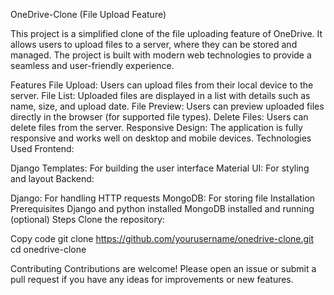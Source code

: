 OneDrive-Clone (File Upload Feature)

This project is a simplified clone of the file uploading feature of OneDrive. It allows users to upload files to a server, where they can be stored and managed. The project is built with modern web technologies to provide a seamless and user-friendly experience.

Features
File Upload: Users can upload files from their local device to the server.
File List: Uploaded files are displayed in a list with details such as name, size, and upload date.
File Preview: Users can preview uploaded files directly in the browser (for supported file types).
Delete Files: Users can delete files from the server.
Responsive Design: The application is fully responsive and works well on desktop and mobile devices.
Technologies Used
Frontend:

Django Templates: For building the user interface
Material UI: For styling and layout
Backend:

Django: For handling HTTP requests
MongoDB: For storing file
Installation
Prerequisites
Django and python installed
MongoDB installed and running (optional)
Steps
Clone the repository:

Copy code
git clone https://github.com/yourusername/onedrive-clone.git
cd onedrive-clone


Contributing
Contributions are welcome! Please open an issue or submit a pull request if you have any ideas for improvements or new features.
